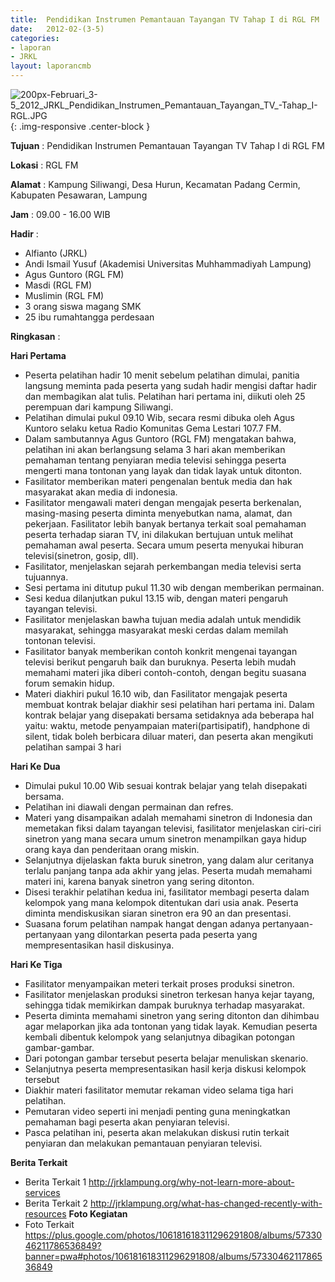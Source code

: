 ```yaml
---	
title: 	Pendidikan Instrumen Pemantauan Tayangan TV Tahap I di RGL FM
date: 	2012-02-(3-5)
categories:	
- laporan	
- JRKL	
layout: laporancmb	
---	
```

	
![200px-Februari_3-5_2012_JRKL_Pendidikan_Instrumen_Pemantauan_Tayangan_TV_-_Tahap_I_-_RGL_.JPG](/uploads/200px-Februari_3-5_2012_JRKL_Pendidikan_Instrumen_Pemantauan_Tayangan_TV_-_Tahap_I_-_RGL_.JPG){: .img-responsive .center-block }	
	
**Tujuan** :	Pendidikan Instrumen Pemantauan Tayangan TV Tahap I di RGL FM
	
**Lokasi** :	RGL FM
	
**Alamat** : 	Kampung Siliwangi, Desa Hurun, Kecamatan Padang Cermin, Kabupaten Pesawaran, Lampung
	
**Jam** :	09.00 - 16.00 WIB
	
**Hadir** :	
*	Alfianto (JRKL)
*	Andi Ismail Yusuf (Akademisi Universitas Muhhammadiyah Lampung)
*	Agus Guntoro (RGL FM)
*	Masdi (RGL FM)
*	Muslimin (RGL FM)
*	3 orang siswa magang SMK
*	25 ibu rumahtangga perdesaan

**Ringkasan** :	

**Hari Pertama**
*	Peserta pelatihan hadir 10 menit sebelum pelatihan dimulai, panitia langsung meminta pada peserta yang sudah hadir mengisi daftar hadir dan membagikan alat tulis. Pelatihan hari pertama ini, diikuti oleh 25 perempuan dari kampung Siliwangi.
*	Pelatihan dimulai pukul 09.10 Wib, secara resmi dibuka oleh Agus Kuntoro selaku ketua Radio Komunitas Gema Lestari 107.7 FM.
*	Dalam sambutannya Agus Guntoro (RGL FM) mengatakan bahwa, pelatihan ini akan berlangsung selama 3 hari akan memberikan pemahaman tentang penyiaran media televisi sehingga peserta mengerti mana tontonan yang layak dan tidak layak untuk ditonton.
*	Fasilitator memberikan materi pengenalan bentuk media dan hak masyarakat akan media di indonesia.
*	Fasilitator mengawali materi dengan mengajak peserta berkenalan, masing-masing peserta diminta menyebutkan nama, alamat, dan pekerjaan. Fasilitator lebih banyak bertanya terkait soal pemahaman peserta terhadap siaran TV, ini dilakukan bertujuan untuk melihat pemahaman awal peserta. Secara umum peserta menyukai hiburan televisi(sinetron, gosip, dll).
*	Fasilitator, menjelaskan sejarah perkembangan media televisi serta tujuannya.
*	Sesi pertama ini ditutup pukul 11.30 wib dengan memberikan permainan.
*	Sesi kedua dilanjutkan pukul 13.15 wib, dengan materi pengaruh tayangan televisi.
*	Fasilitator menjelaskan bawha tujuan media adalah untuk mendidik masyarakat, sehingga masyarakat meski cerdas dalam memilah tontonan televisi.
*	Fasilitator banyak memberikan contoh konkrit mengenai tayangan televisi berikut pengaruh baik dan buruknya. Peserta lebih mudah memahami materi jika diberi contoh-contoh, dengan begitu suasana forum semakin hidup.
*	Materi diakhiri pukul 16.10 wib, dan Fasilitator mengajak peserta membuat kontrak belajar diakhir sesi pelatihan hari pertama ini. Dalam kontrak belajar yang disepakati bersama setidaknya ada beberapa hal yaitu: waktu, metode penyampaian materi(partisipatif), handphone di silent, tidak boleh berbicara diluar materi, dan peserta akan mengikuti pelatihan sampai 3 hari

**Hari Ke Dua**
*	Dimulai pukul 10.00 Wib sesuai kontrak belajar yang telah disepakati bersama.
*	Pelatihan ini diawali dengan permainan dan refres.
*	Materi yang disampaikan adalah memahami sinetron di Indonesia dan memetakan fiksi dalam tayangan televisi, fasilitator menjelaskan ciri-ciri sinetron yang mana secara umum sinetron menampilkan gaya hidup orang kaya dan penderitaan orang miskin.
*	Selanjutnya dijelaskan fakta buruk sinetron, yang dalam alur ceritanya terlalu panjang tanpa ada akhir yang jelas. Peserta mudah memahami materi ini, karena banyak sinetron yang sering ditonton.
*	Disesi terakhir pelatihan kedua ini, fasilitator membagi peserta dalam kelompok yang mana kelompok ditentukan dari usia anak. Peserta diminta mendiskusikan siaran sinetron era 90 an dan presentasi.
*	Suasana forum pelatihan nampak hangat dengan adanya pertanyaan-pertanyaan yang dilontarkan peserta pada peserta yang mempresentasikan hasil diskusinya.

**Hari Ke Tiga**
*	Fasilitator menyampaikan meteri terkait proses produksi sinetron.
*	Fasilitator menjelaskan produksi sinetron terkesan hanya kejar tayang, sehingga tidak memikirkan dampak buruknya terhadap masyarakat.
*	Peserta diminta memahami sinetron yang sering ditonton dan dihimbau agar melaporkan jika ada tontonan yang tidak layak. Kemudian peserta kembali dibentuk kelompok yang selanjutnya dibagikan potongan gambar-gambar.
*	Dari potongan gambar tersebut peserta belajar menuliskan skenario.
*	Selanjutnya peserta mempresentasikan hasil kerja diskusi kelompok tersebut
*	Diakhir materi fasilitator memutar rekaman video selama tiga hari pelatihan.
*	Pemutaran video seperti ini menjadi penting guna meningkatkan pemahaman bagi peserta akan penyiaran televisi.
*	Pasca pelatihan ini, peserta akan melakukan diskusi rutin terkait penyiaran dan melakukan pemantauan penyiaran televisi.

**Berita Terkait** 
*	Berita Terkait 1 http://jrklampung.org/why-not-learn-more-about-services
*	Berita Terkait 2 http://jrklampung.org/what-has-changed-recently-with-resources
**Foto Kegiatan** 
*	Foto Terkait https://plus.google.com/photos/106181618311296291808/albums/5733046211786536849?banner=pwa#photos/106181618311296291808/albums/5733046211786536849
